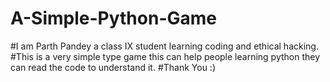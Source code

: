 # A-Simple-Python-Game
#I am Parth Pandey a class IX student learning coding and ethical hacking.
#This is a very simple type game this can help people learning python they can read the code to understand it.
#Thank You :)
